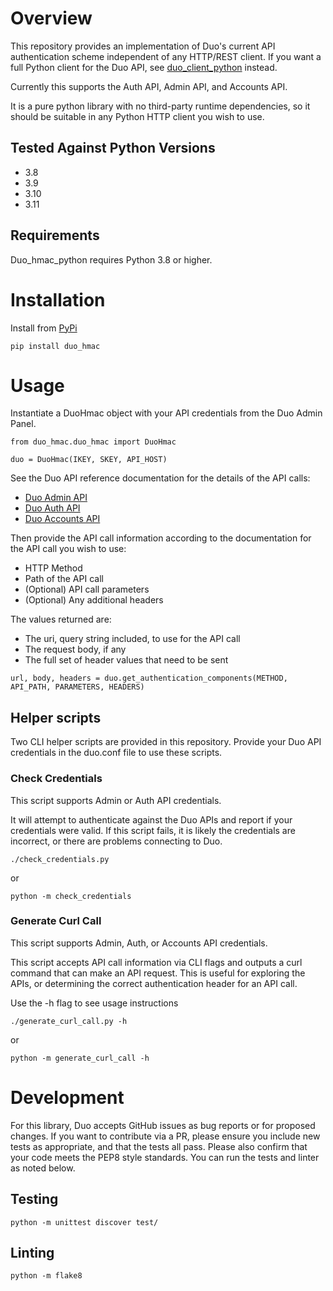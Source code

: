 # Overview

This repository provides an implementation of Duo's current API authentication scheme independent of any HTTP/REST client.  If you want a full Python client for the Duo API, see [duo_client_python](https://github.com/duosecurity/duo_client_python) instead.

Currently this supports the Auth API, Admin API, and Accounts API.

It is a pure python library with no third-party runtime dependencies, so it should be suitable in any Python HTTP client you wish to use.

## Tested Against Python Versions
* 3.8
* 3.9
* 3.10
* 3.11

## Requirements

Duo_hmac_python requires Python 3.8 or higher.

# Installation

Install from [PyPi](https://pypi.org/project/duo_hmac/)
```
pip install duo_hmac
```

# Usage

Instantiate a DuoHmac object with your API credentials from the Duo Admin Panel.
```
from duo_hmac.duo_hmac import DuoHmac

duo = DuoHmac(IKEY, SKEY, API_HOST)
```

See the Duo API reference documentation for the details of the API calls:
* [Duo Admin API](https://duo.com/docs/adminapi)
* [Duo Auth API](https://duo.com/docs/authapi)
* [Duo Accounts API](https://duo.com/docs/accountsapi)

Then provide the API call information according to the documentation for the API call you wish to use:
* HTTP Method
* Path of the API call
* (Optional) API call parameters
* (Optional) Any additional headers

The values returned are:
* The uri, query string included, to use for the API call
* The request body, if any
* The full set of header values that need to be sent
```
url, body, headers = duo.get_authentication_components(METHOD, API_PATH, PARAMETERS, HEADERS)
```

## Helper scripts

Two CLI helper scripts are provided in this repository.  Provide your Duo API credentials in the duo.conf file to use these scripts.

### Check Credentials

This script supports Admin or Auth API credentials.  

It will attempt to authenticate against the Duo APIs and report if your credentials were valid.  If this script fails, it is likely the credentials are incorrect, or there are problems connecting to Duo.
```
./check_credentials.py
```
or
```
python -m check_credentials
```

### Generate Curl Call

This script supports Admin, Auth, or Accounts API credentials.

This script accepts API call information via CLI flags and outputs a curl command that can make an API request.  This is useful for exploring the APIs, or determining the correct authentication header for an API call.

Use the -h flag to see usage instructions
```
./generate_curl_call.py -h
```
or
```
python -m generate_curl_call -h
```

# Development

For this library, Duo accepts GitHub issues as bug reports or for proposed changes.  If you want to contribute via a PR, please ensure you include new tests as appropriate, and that the tests all pass.  Please also confirm that your code meets the PEP8 style standards.  You can run the tests and linter as noted below.

## Testing

```
python -m unittest discover test/
```

## Linting

```
python -m flake8
```
